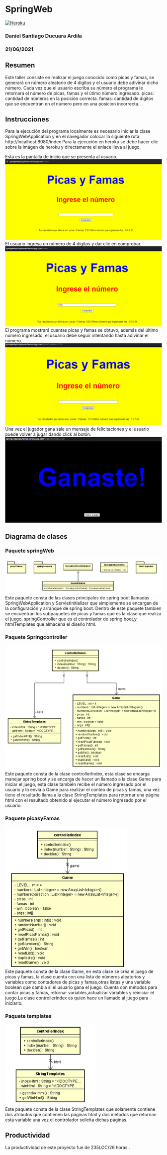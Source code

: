 # SpringWeb
[![Heroku](https://www.herokucdn.com/deploy/button.png)](https://springwebpicasyfamas.herokuapp.com/index)
### Daniel Santiago Ducuara Ardila
### 21/06/2021

## Resumen
Este taller consiste en realizar el juego conocido como picas y famas, se generará un número aleatorio de 4 dígitos y el usuario debe adivinar dicho número.
Cada vez que el usuario escriba su número el programa le retornará el número de picas, famas y el útimo número ingresado.
picas: cantidad de números en la posición correcta.
famas: cantidad de digitos que se encuentran en el número pero en una posicion incorrecta.


## Instrucciones
Para la ejecución del programa localmente es necesario iniciar la clase SpringWebApplication y en el navegador colocar la siguiente ruta:
http://localhost:8080/index
Para la ejecución en heroku se debe hacer clic sobre la imágen de heroku y directamente el enlace lleva al juego.

Esta es la pantalla de inicio que se presenta al usuario.
![Instrucciones Paso1](images/heroku1.PNG "Paso1")<br>
El usuario ingresa un número de 4 dígitos y dar clic en comprobar.
![Instrucciones Paso2](images/heroku2.PNG "Paso2")<br>
El programa mostrará cuantas picas y famas se obtuvo, además del último número ingresado, el usuario debe seguir intentando hasta adivinar el número.
![Instrucciones Paso3](images/heroku3.PNG "Paso3")<br>
Una vez el jugador gana sale un mensaje de felicitaciones y el usuario puede volver a jugar dando click al botón.
![Instrucciones Paso4](images/heroku4.PNG "Paso4")<br>
## Diagrama de clases

### Paquete springWeb
![Design springWeb](Design/springWeb.PNG "springWeb")<br>
Este paquete consta de las clases principales de spring boot llamadas SpringWebApplication y ServletInitializer que simplemente se encargan de la configuración
y arranque de spring boot. Dentro de este paquete tambien se encuentran los subpaquetes de picas y famas que es la clase que realiza el juego, springController 
que es el controlador de spring boot,y htmlTemplates que almacena el diseño html.

### Paquete Springcontroller
![Design Springcontroller](Design/controller.PNG "Springcontroller")<br>
Este paquete consta de la clase controllerIndex, esta clase se encarga manejar spring boot y se encarga de hacer un llamado a la clase Game para iniciar el juego,
esta clase también recibe el número ingresado por el usuario y lo envía a Game para realizar el conteo de picas y famas, una vez tiene el resultado llama a la clase
StringTemplates para retornar una página html con el resultado obtenido al ejecutar el número ingresado por el usuario.

### Paquete picasyFamas
![Design picasyFamas](Design/game.PNG "picasyFamas")<br>
Este paquete consta de la clase Game, en esta clase se crea el juego de picas y famas, la clase cuenta con una lista de números aleatorios y variables como 
contadores de picas y famas,otras listas y una variable boolean que cambia si el usuario gana el juego. Cuenta con métodos para contar picas y famas, retornar
variables,actualizar variables y reiniciar el juego.La clase controllerIndex es quien hace un llamado al juego para iniciarlo.

### Paquete templates
![Design templates](Design/templates.PNG "templates")<br>
Este paquete consta de la clase StringTemplates que solamente contiene dos atributos que contienen las páginas html y dos métodos que retornan esta variable una vez 
el controlador solicita dichas páginas.

## Productividad
La productividad de este proyecto fue de 235LOC/26 horas .

